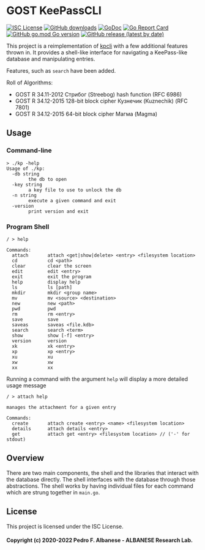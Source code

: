 # GOST KeePassCLI
[![ISC License](http://img.shields.io/badge/license-ISC-blue.svg)](https://github.com/pedroalbanese/gostkp/blob/master/LICENSE.md) 
[![GitHub downloads](https://img.shields.io/github/downloads/pedroalbanese/gostkp/total.svg?logo=github&logoColor=white)](https://github.com/pedroalbanese/gostkp/releases)
[![GoDoc](https://godoc.org/github.com/pedroalbanese/gostkp?status.png)](http://godoc.org/github.com/pedroalbanese/gostkp)
[![Go Report Card](https://goreportcard.com/badge/github.com/pedroalbanese/gostkp)](https://goreportcard.com/report/github.com/pedroalbanese/gostkp)
[![GitHub go.mod Go version](https://img.shields.io/github/go-mod/go-version/pedroalbanese/gostkp)](https://golang.org)
[![GitHub release (latest by date)](https://img.shields.io/github/v/release/pedroalbanese/gostkp)](https://github.com/pedroalbanese/gostkp/releases)

This project is a reimplementation of [kpcli](http://kpcli.sourceforge.net/) with a few additional features thrown in. It provides a shell-like interface for navigating a KeePass-like database and manipulating entries. 

Features, such as `search` have been added.

Roll of Algorithms:
- GOST R 34.11-2012 Стрибог (Streebog) hash function (RFC 6986)
- GOST R 34.12-2015 128-bit block cipher Кузнечик (Kuznechik) (RFC 7801)
- GOST R 34.12-2015 64-bit block cipher Магма (Magma)

## Usage

### Command-line
```
> ./kp -help
Usage of ./kp:
  -db string
        the db to open
  -key string
        a key file to use to unlock the db
  -n string
        execute a given command and exit
  -version
        print version and exit
```

### Program Shell
```
/ > help

Commands:
  attach       attach <get|show|delete> <entry> <filesystem location>
  cd           cd <path>
  clear        clear the screen
  edit         edit <entry>
  exit         exit the program
  help         display help
  ls           ls [path]
  mkdir        mkdir <group name>
  mv           mv <source> <destination>
  new          new <path>
  pwd          pwd
  rm           rm <entry>
  save         save
  saveas       saveas <file.kdb>
  search       search <term>
  show         show [-f] <entry>
  version      version
  xk           xk <entry>
  xp           xp <entry>
  xu           xu
  xw           xw
  xx           xx
```
Running a command with the argument `help` will display a more detailed usage message
```
/ > attach help

manages the attachment for a given entry

Commands:
  create       attach create <entry> <name> <filesystem location>
  details      attach details <entry>
  get          attach get <entry> <filesystem location> // ('-' for stdout)
```

## Overview
There are two main components, the shell and the libraries that interact with the database directly.  The shell interfaces with the database through those abstractions.  The shell works by having individual files for each command which are strung together in `main.go`.

## License

This project is licensed under the ISC License.
#### Copyright (c) 2020-2022 Pedro F. Albanese - ALBANESE Research Lab.
